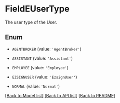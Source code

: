 # FieldEUserType

The user type of the User.

## Enum

* `AGENTBROKER` (value: `'AgentBroker'`)

* `ASSISTANT` (value: `'Assistant'`)

* `EMPLOYEE` (value: `'Employee'`)

* `EZSIGNUSER` (value: `'EzsignUser'`)

* `NORMAL` (value: `'Normal'`)

[[Back to Model list]](../README.md#documentation-for-models) [[Back to API list]](../README.md#documentation-for-api-endpoints) [[Back to README]](../README.md)


